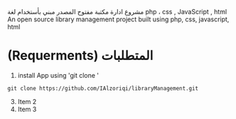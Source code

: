 مشروع ادارة مكتبة مفتوح المصدر مبني بأستخدام لغة php ، css , JavaScript , html
<br>
An open source library management project built using php, css, javascript, html


# (Requerments) المتطلبات
1. install App using 
 'git clone '
 ```
 git clone https://github.com/IAlzoriqi/libraryManagement.git

 ```
3. Item 2
4. Item 3
